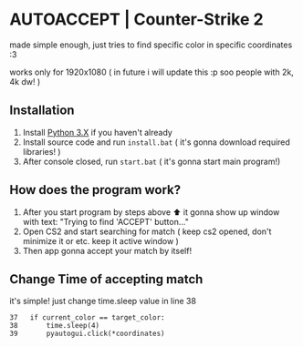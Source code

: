 # AUTOACCEPT | Counter-Strike 2
made simple enough, just tries to find specific color in specific coordinates :3

works only for 1920x1080 ( in future i will update this :p soo people with 2k, 4k dw! )

## Installation
1. Install [Python 3.X](https://www.python.org/) if you haven't already
2. Install source code and run `install.bat` ( it's gonna download required libraries! )
3. After console closed, run `start.bat` ( it's gonna start main program!)

## How does the program work?
1. After you start program by steps above ⬆️ it gonna show up window with text: "Trying to find 'ACCEPT' button..."
2. Open CS2 and start searching for match ( keep cs2 opened, don't minimize it or etc. keep it active window )
3. Then app gonna accept your match by itself!

## Change Time of accepting match
it's simple! just change time.sleep value in line 38

```
37   if current_color == target_color:
38       time.sleep(4)
39       pyautogui.click(*coordinates)
```
